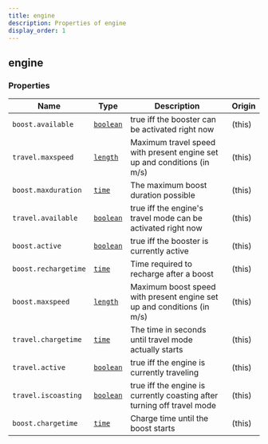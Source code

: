 ```yaml
---
title: engine
description: Properties of engine
display_order: 1
---
```


## engine

### Properties

| Name | Type | Description | Origin |
|------|------|-------------|--------|
| `boost.available` | [`boolean`](./boolean.md) | true iff the booster can be activated right now | (this) |
| `travel.maxspeed` | [`length`](./length.md) | Maximum travel speed with present engine set up and conditions (in m/s) | (this) |
| `boost.maxduration` | [`time`](./time.md) | The maximum boost duration possible | (this) |
| `travel.available` | [`boolean`](./boolean.md) | true iff the engine's travel mode can be activated right now | (this) |
| `boost.active` | [`boolean`](./boolean.md) | true iff the booster is currently active | (this) |
| `boost.rechargetime` | [`time`](./time.md) | Time required to recharge after a boost | (this) |
| `boost.maxspeed` | [`length`](./length.md) | Maximum boost speed with present engine set up and conditions (in m/s) | (this) |
| `travel.chargetime` | [`time`](./time.md) | The time in seconds until travel mode actually starts | (this) |
| `travel.active` | [`boolean`](./boolean.md) | true iff the engine is currently traveling | (this) |
| `travel.iscoasting` | [`boolean`](./boolean.md) | true iff the engine is currently coasting after turning off travel mode | (this) |
| `boost.chargetime` | [`time`](./time.md) | Charge time until the boost starts | (this) |

